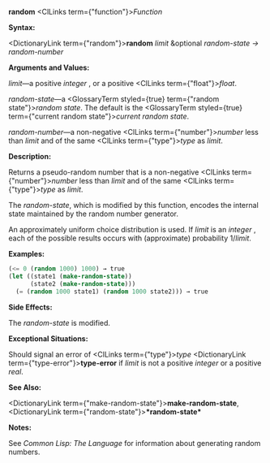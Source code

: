 **random** <ClLinks  term={"function"}><i>Function</i></ClLinks> 



**Syntax:** 



<DictionaryLink  term={"random"}><b>random</b></DictionaryLink> *limit* &amp;optional *random-state → random-number* 



**Arguments and Values:** 



*limit*—a positive *integer* , or a positive <ClLinks  term={"float"}><i>float</i></ClLinks>. 



*random-state*—a <GlossaryTerm styled={true} term={"random state"}><i>random state</i></GlossaryTerm>. The default is the <GlossaryTerm styled={true} term={"current random state"}><i>current random state</i></GlossaryTerm>. 



*random-number*—a non-negative <ClLinks  term={"number"}><i>number</i></ClLinks> less than *limit* and of the same <ClLinks  term={"type"}><i>type</i></ClLinks> as *limit*. 



**Description:** 



Returns a pseudo-random number that is a non-negative <ClLinks  term={"number"}><i>number</i></ClLinks> less than *limit* and of the same <ClLinks  term={"type"}><i>type</i></ClLinks> as *limit*. 



The *random-state*, which is modified by this function, encodes the internal state maintained by the random number generator. 



An approximately uniform choice distribution is used. If *limit* is an *integer* , each of the possible results occurs with (approximate) probability 1/*limit*. 



**Examples:**
```lisp
(<= 0 (random 1000) 1000) → true 
(let ((state1 (make-random-state)) 
      (state2 (make-random-state))) 
  (= (random 1000 state1) (random 1000 state2))) → true 
```
**Side Effects:** 



The *random-state* is modified. 



**Exceptional Situations:** 



Should signal an error of <ClLinks  term={"type"}><i>type</i></ClLinks> <DictionaryLink  term={"type-error"}><b>type-error</b></DictionaryLink> if *limit* is not a positive *integer* or a positive *real*. 



**See Also:** 



<DictionaryLink  term={"make-random-state"}><b>make-random-state</b></DictionaryLink>, <DictionaryLink  term={"random-state"}><b>\*random-state\*</b></DictionaryLink> 



**Notes:** 



See *Common Lisp: The Language* for information about generating random numbers. 



 



 



